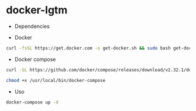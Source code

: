 # docker-lgtm

- Dependencies

- Docker

```bash
curl -fsSL https://get.docker.com -o get-docker.sh && sudo bash get-docker.sh
```

- Docker compose
```bash
curl -SL https://github.com/docker/compose/releases/download/v2.32.1/docker-compose-$(uname -s)-$(uname -m) -o /usr/local/bin/docker-compose
```
```bash
chmod +x /usr/local/bin/docker-compose 
```

- Uso

```bash
docker-compose up -d
```